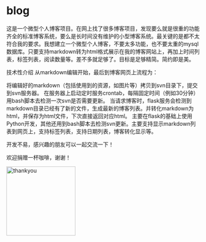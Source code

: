 blog
====

这是一个微型个人博客项目。在网上找了很多博客项目，发现要么就是很重的功能齐全的标准博客系统，要么是长时间没有维护的小型博客系统。最关键的是都不太符合我的要求。我想建立一个微型个人博客，不要太多功能，也不要太重的mysql数据库。只要支持markdown转为html格式展示在我的博客网站上，再加上时间列表，标签列表，阅读数量等。差不多就足够了。目标是足够精简。简约即是美。

技术性介绍
从markdown编辑开始，最后到博客网页上流程为：

将编辑好的markdown（包括使用到的资源，如图片等）拷贝到svn目录下，提交到svn服务器。
在服务器上启动定时服务crontab，每隔固定时间（例如30分钟）用bash脚本去检测一次svn是否需要更新。
当请求博客时，flask服务会检测到markdown目录已经有了新的文件，生成最新的博客列表。并转化markdown为html，并保存为html文件，下次直接返回对应html。
主要在flask的基础上使用Python开发，其他还用到bash脚本去检测svn更新。主要支持显示markdown列表到网页上，支持标签列表，支持日期列表，博客转化显示等。

开发不易，感兴趣的朋友可以一起交流一下！

欢迎捐赠一杯咖啡，谢谢！

<img src="[链接](https://github.com/hotwheelsBo/blog/blob/master/thankyou.png)" width="180" height="180" alt="thankyou">